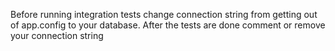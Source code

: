 ﻿Before running integration tests change connection string from getting out of app.config to your database.
After the tests are done comment or remove your connection string 
